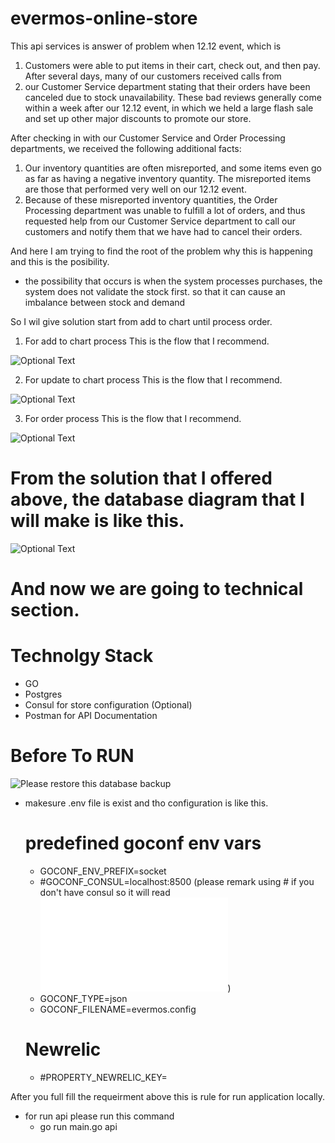 # evermos-online-store

This api services is answer of problem when 12.12 event, which is
1. Customers were able to put items in their cart, check out, and then pay. After several days, many of our customers received calls from
2. our Customer Service department stating that their orders have been canceled due to stock unavailability.
These bad reviews generally come within a week after our 12.12 event, in which we held a large flash sale and set up other major
discounts to promote our store.

After checking in with our Customer Service and Order Processing departments, we received the following additional facts:
1. Our inventory quantities are often misreported, and some items even go as far as having a negative inventory quantity.
The misreported items are those that performed very well on our 12.12 event.
2. Because of these misreported inventory quantities, the Order Processing department was unable to fulfill a lot of orders, and thus
requested help from our Customer Service department to call our customers and notify them that we have had to cancel their orders.

And here I am trying to find the root of the problem why this is happening and this is the posibility.
- the possibility that occurs is when the system processes purchases, the system does not validate the stock first. so that it can cause an imbalance between stock and demand

So I wil give solution start from add to chart until process order.

1. For add to chart process This is the flow that I recommend.

![Optional Text](../master/document/add_to_chart.jpg)

2. For update to chart process This is the flow that I recommend.

![Optional Text](../master/document/update_chart.jpg)

3. For order process This is the flow that I recommend.

![Optional Text](../master/document/order_process.jpg)

# From the solution that I offered above, the database diagram that I will make is like this.

![Optional Text](../master/document/db_schema.jpg)


# And now we are going to technical section.

# Technolgy Stack
-   GO
-   Postgres
-   Consul for store configuration (Optional)
-   Postman for API Documentation

# Before To RUN
![Please restore this database backup](../master/script/onlinestor_db.backup)

-   makesure .env file is exist and tho configuration is like this.
    # predefined goconf env vars
    - GOCONF_ENV_PREFIX=socket
    - #GOCONF_CONSUL=localhost:8500 (please remark using # if you don't have consul so it will read ![this json config](../master/evermos.config.json))
    - GOCONF_TYPE=json
    - GOCONF_FILENAME=evermos.config

    # Newrelic
    - #PROPERTY_NEWRELIC_KEY=

After you full fill the requeirment above this is rule for run application locally.
-   for run api please run this command
    -   go run main.go api